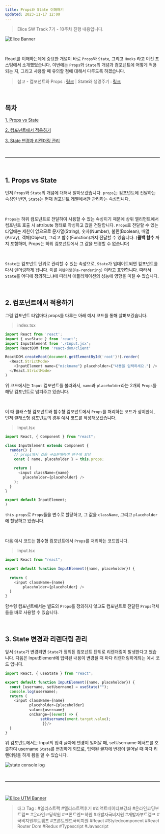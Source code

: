 ```yaml
---
title: Props와 State 이해하기
updated: 2023-11-17 12:00
---
```


> Elice SW Track 7기 - 10주차 진행 내용입니다.


![Elice Banner](/blog/assets/elice/SW7_top_banner.png)

&nbsp;

React를 이해하는데에 중요한 개념이 바로 `Props`와 `State`, 그리고 `Hooks` 라고 이전 포스팅에서 소개했었습니다. 이번에는 `Props`와 `State`의 개념과 컴포넌트에 어떻게 적용되는 지, 그리고 사용할 때 유의할 점에 대해서 다루도록 하겠습니다.

> 참고 - 컴포넌트와 Props : [링크](https://ko.legacy.reactjs.org/docs/components-and-props.html) |  State와 생명주기 : [링크](https://ko.legacy.reactjs.org/docs/state-and-lifecycle.html)




&nbsp;

## 목차
[1. Props vs State](#1-props-vs-state)

[2. 컴포넌트에서 적용하기](#2-컴포넌트에서-적용하기)

[3. State 변경과 리렌더링 관리](#3-state-변경과-리렌더링-관리)



&nbsp;

---

&nbsp;
## 1. Props vs State

먼저 `Props`와 `State`의 개념에 대해서 알아보겠습니다. `props`는 컴포넌트에 전달하는 속성인 반면, `State`는 현재 컴포넌트 레벨에서만 관리하는 속성입니다. 

&nbsp;

`Props`는 하위 컴포넌트로 전달하여 사용할 수 있는 속성이기 때문에 상위 엘리먼트에서 컴포넌트 호출 시 attribute 형태로 작성하고 값을 전달합니다. `Props`로 전달할 수 있는 타입에는 제한이 없으므로 문자열(String), 숫자(Number), 불린(Boolean), 배열(Array), 객체(Object), 그리고 함수(Function)까지 전달할 수 있습니다. (**콜백 함수** 까지 포함하며, Props는 하위 컴포넌트에서 그 값을 변경할 수 없습니다)

&nbsp;

`State`는 컴포넌트 단위로 관리할 수 있는 속성으로, `State`가 업데이트되면 컴포넌트를 다시 렌더링하게 됩니다. 이를 `리렌더링(Re-rendering)` 이라고 표현합니다. 따라서 `State`를 어디에 정의하느냐에 따라서 애플리케이션의 성능에 영향을 미칠 수 있습니다.

&nbsp;
## 2. 컴포넌트에서 적용하기

그럼 컴포넌트 타입마다 props를 다루는 아래 예시 코드를 통해 살펴보겠습니다.


> index.tsx

```javascript
import React from 'react';
import { useState } from 'react';
import InputElement from './Input.jsx';
import ReactDOM from 'react-dom/client'

ReactDOM.createRoot(document.getElementById('root')!).render(
  <React.StrictMode>
    <InputElement name={"nickname"} placeholder={"내용을 입력하세요."} />
  </React.StrictMode>
)
```

위 코드에서는 `Input` 컴포넌트를 불러와서, `name`과 `placeholder`라는 2개의 `Props`를 해당 컴포넌트로 넘겨주고 있습니다.

&nbsp;

이 때 클래스형 컴포넌트와 함수형 컴포넌트에서 `Props`를 처리하는 코드가 상이한데, 먼저 클래스형 컴포넌트의 경우 예시 코드를 작성해보겠습니다.

> Input.tsx

```javascript
import React, { Component } from "react";

class InputElement extends Component {
  render() {
    // props에서 값을 구조분해하여 변수에 할당
    const { name, placeholder } = this.props;

    return (
      <input className={name} 
        placeholder={placeholder} />
    );
  }
}

export default InputElement;
)

```

`this.props`로 `Props`들을 변수로 할당하고, 그 값을 `className`, 그리고 `placeholder`에 할당하고 있습니다.

&nbsp;

다음 예시 코드는 함수형 컴포넌트에서 `Props`를 처리하는 코드입니다.

> Input.tsx

```javascript
import React from "react";

export default function InputElement({name, placeholder}) {
  
  return (
    <input className={name} 
        placeholder={placeholder} />
  )
}
```

함수형 컴포넌트에서는 별도의 `Props`를 정의하지 않고도 컴포넌트로 전달된 `Props`객체들을 바로 사용할 수 있습니다.


&nbsp;
## 3. State 변경과 리렌더링 관리

앞서 `State`가 변경되면 `State`가 정의된 컴포넌트 단위로 리렌더링이 발생한다고 했습니다. 다음은 InputElement에 입력된 내용이 변경될 때 마다 리렌더링하게되는 예시 코드 입니다.

```javascript
import React, { useState } from "react";

export default function InputElement({name, placeholder}) {
  const [username, setUsername] = useState("");
  console.log(username);
  return (
    <input className={name} 
           placeholder={placeholder}
           value={username} 
           onChange={(event) => {
                setUsername(event.target.value);
                 }}/>
  )
}
```

위 컴포넌트에서는 Input의 입력 글자에 변경이 일어날 때, setUsername 메서드를 호출하여 username `State`를 변경하게 되므로, 입력된 글자에 변경이 일어날 때 마다 리렌더링을 하게 됨을 알 수 있습니다.

![state console log](/blog/assets/posts/asset-props-and-state.gif)






&nbsp;

---
&nbsp;

[![Elice UTM Banner](/blog/assets/elice/SW7_jihoonkim_bottom_banner.png)](https://elice.training/track/sw?utm_source=sw7&utm_medium=blog&utm_campaign=challenge&utm_content=m2gzitm8b)
&nbsp;
> 태그 Tag : #엘리스트랙 #엘리스트랙후기 #리액트네이티브강좌 #온라인코딩부트캠프 #온라인코딩학원 #프론트엔드학원 #개발자국비지원 #개발자부트캠프 #국비지원부트캠프 #프론트엔드국비지원 #React #Styledcomponent #React Router Dom #Redux #Typescript #Javascript
